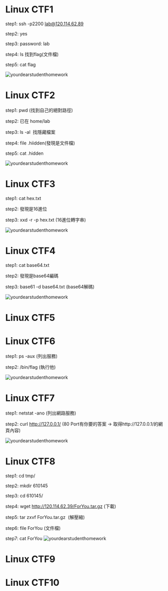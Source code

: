 # Linux CTF1
step1: ssh -p2200 lab@120.114.62.89

step2: yes

step3: password: lab

step4: ls 找到flag(文件檔)

step5: cat flag

![yourdearstudenthomework](https://github.com/larrychen20011120/yourdearstudenthomework/blob/master/a.PNG)

# Linux CTF2
step1: pwd (找到自己的絕對路徑)

step2: 已在 home/lab

step3: ls -al  找隱藏檔案

step4: file .hiidden(發現是文件檔)

step5: cat .hidden

![yourdearstudenthomework](https://github.com/larrychen20011120/yourdearstudenthomework/blob/master/Li2.PNG)

# Linux CTF3
step1: cat hex.txt

step2: 發現是16進位

step3: xxd -r -p hex.txt  (16進位轉字串)

![yourdearstudenthomework](https://github.com/larrychen20011120/yourdearstudenthomework/blob/master/Li3.PNG)
# Linux CTF4
step1: cat base64.txt

step2: 發現是base64編碼

step3: base61 -d base64.txt  (base64解碼)

![yourdearstudenthomework](https://github.com/larrychen20011120/yourdearstudenthomework/blob/master/L4.PNG)
# Linux CTF5

# Linux CTF6
step1: ps -aux (列出服務)

step2: /bin/flag (執行他)

![yourdearstudenthomework](https://github.com/larrychen20011120/yourdearstudenthomework/blob/master/L6.PNG)
# Linux CTF7
step1: netstat -ano (列出網路服務)

step2: curl http://127.0.0.1/ (80 Port有你要的答案 -> 取得http://127.0.0.1/的網頁內容)

![yourdearstudenthomework](https://github.com/larrychen20011120/yourdearstudenthomework/blob/master/L7.PNG)
# Linux CTF8
step1: cd tmp/

step2: mkdir 610145

step3: cd 610145/

step4: wget http://120.114.62.39/ForYou.tar.gz (下載)

step5: tar zxvf ForYou.tar.gz  (解壓縮)

step6: file ForYou (文件檔)

step7: cat ForYou
![yourdearstudenthomework](https://github.com/larrychen20011120/yourdearstudenthomework/blob/master/L8.PNG)
# Linux CTF9

# Linux CTF10
